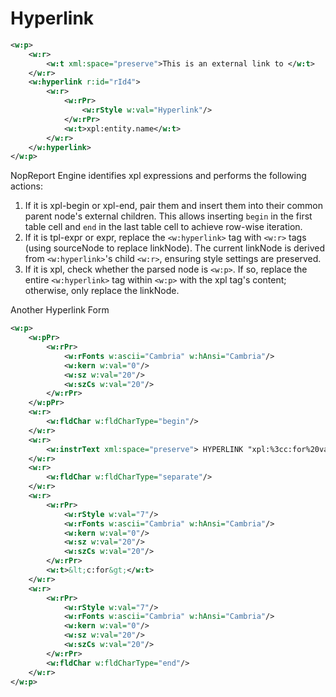 # Hyperlink

```xml
<w:p>
    <w:r>
        <w:t xml:space="preserve">This is an external link to </w:t>
    </w:r>
    <w:hyperlink r:id="rId4">
        <w:r>
            <w:rPr>
                <w:rStyle w:val="Hyperlink"/>
            </w:rPr>
            <w:t>xpl:entity.name</w:t>
        </w:r>
    </w:hyperlink>
</w:p>
```

NopReport Engine identifies xpl expressions and performs the following actions:

1. If it is xpl-begin or xpl-end, pair them and insert them into their common parent node's external children. This allows inserting `begin` in the first table cell and `end` in the last table cell to achieve row-wise iteration.
2. If it is tpl-expr or expr, replace the `<w:hyperlink>` tag with `<w:r>` tags (using sourceNode to replace linkNode). The current linkNode is derived from `<w:hyperlink>`'s child `<w:r>`, ensuring style settings are preserved.
3. If it is xpl, check whether the parsed node is `<w:p>`. If so, replace the entire `<w:hyperlink>` tag within `<w:p>` with the xpl tag's content; otherwise, only replace the linkNode.

Another Hyperlink Form

```xml
<w:p>
    <w:pPr>
        <w:rPr>
            <w:rFonts w:ascii="Cambria" w:hAnsi="Cambria"/>
            <w:kern w:val="0"/>
            <w:sz w:val="20"/>
            <w:szCs w:val="20"/>
        </w:rPr>
    </w:pPr>
    <w:r>
        <w:fldChar w:fldCharType="begin"/>
    </w:r>
    <w:r>
        <w:instrText xml:space="preserve"> HYPERLINK "xpl:%3cc:for%20var=%22project%22%20items=%22%7bentity.projectList%7d%22%3e" </w:instrText>
    </w:r>
    <w:r>
        <w:fldChar w:fldCharType="separate"/>
    </w:r>
    <w:r>
        <w:rPr>
            <w:rStyle w:val="7"/>
            <w:rFonts w:ascii="Cambria" w:hAnsi="Cambria"/>
            <w:kern w:val="0"/>
            <w:sz w:val="20"/>
            <w:szCs w:val="20"/>
        </w:rPr>
        <w:t>&lt;c:for&gt;</w:t>
    </w:r>
    <w:r>
        <w:rPr>
            <w:rStyle w:val="7"/>
            <w:rFonts w:ascii="Cambria" w:hAnsi="Cambria"/>
            <w:kern w:val="0"/>
            <w:sz w:val="20"/>
            <w:szCs w:val="20"/>
        </w:rPr>
        <w:fldChar w:fldCharType="end"/>
    </w:r>
</w:p>
```
